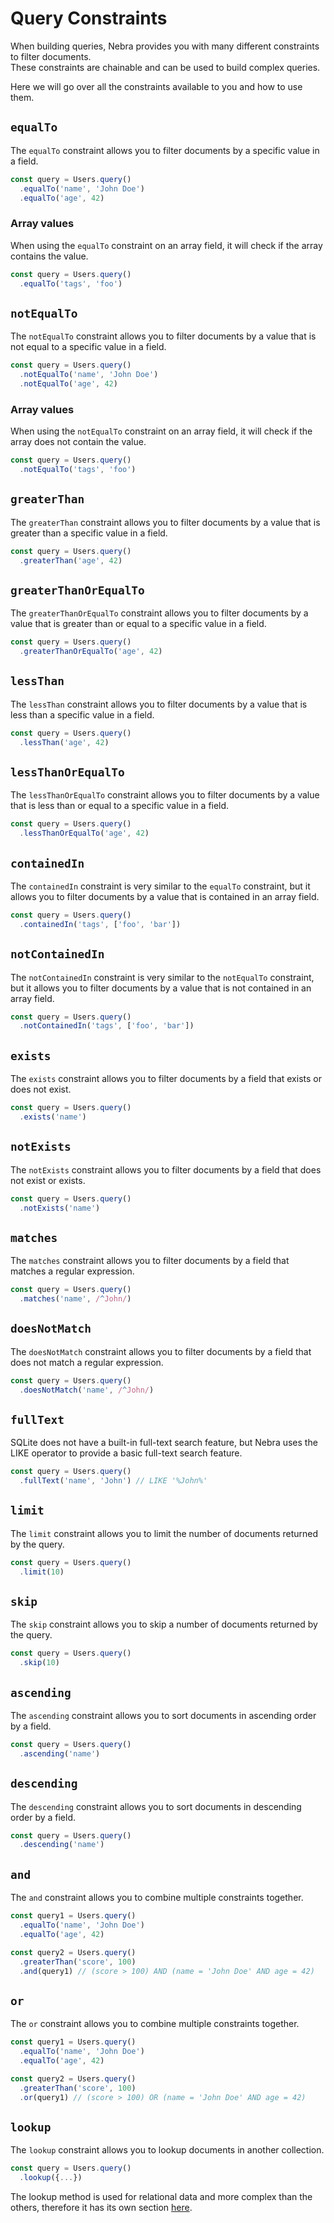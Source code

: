 
# Query Constraints

When building queries, Nebra provides you with many different constraints to filter documents.\
These constraints are chainable and can be used to build complex queries.

Here we will go over all the constraints available to you and how to use them.

## `equalTo`

The `equalTo` constraint allows you to filter documents by a specific value in a field.

```ts
const query = Users.query()
  .equalTo('name', 'John Doe')
  .equalTo('age', 42)
```

### Array values

When using the `equalTo` constraint on an array field, it will check if the array contains the value.

```ts
const query = Users.query()
  .equalTo('tags', 'foo')
```

## `notEqualTo`

The `notEqualTo` constraint allows you to filter documents by a value that is not equal to a specific value in a field.

```ts
const query = Users.query()
  .notEqualTo('name', 'John Doe')
  .notEqualTo('age', 42)
```

### Array values

When using the `notEqualTo` constraint on an array field, it will check if the array does not contain the value.

```ts
const query = Users.query()
  .notEqualTo('tags', 'foo')
```

## `greaterThan`

The `greaterThan` constraint allows you to filter documents by a value that is greater than a specific value in a field.

```ts
const query = Users.query()
  .greaterThan('age', 42)
```

## `greaterThanOrEqualTo`

The `greaterThanOrEqualTo` constraint allows you to filter documents by a value that is greater than or equal to a specific value in a field.

```ts
const query = Users.query()
  .greaterThanOrEqualTo('age', 42)
```

## `lessThan`

The `lessThan` constraint allows you to filter documents by a value that is less than a specific value in a field.

```ts
const query = Users.query()
  .lessThan('age', 42)
```

## `lessThanOrEqualTo`

The `lessThanOrEqualTo` constraint allows you to filter documents by a value that is less than or equal to a specific value in a field.

```ts
const query = Users.query()
  .lessThanOrEqualTo('age', 42)
```

## `containedIn`

The `containedIn` constraint is very similar to the `equalTo` constraint, but it allows you to filter documents by a value that is contained in an array field.

```ts
const query = Users.query()
  .containedIn('tags', ['foo', 'bar'])
```

## `notContainedIn`

The `notContainedIn` constraint is very similar to the `notEqualTo` constraint, but it allows you to filter documents by a value that is not contained in an array field.

```ts
const query = Users.query()
  .notContainedIn('tags', ['foo', 'bar'])
```

## `exists`

The `exists` constraint allows you to filter documents by a field that exists or does not exist.

```ts
const query = Users.query()
  .exists('name')
```

## `notExists`

The `notExists` constraint allows you to filter documents by a field that does not exist or exists.

```ts
const query = Users.query()
  .notExists('name')
```

## `matches`

The `matches` constraint allows you to filter documents by a field that matches a regular expression.

```ts
const query = Users.query()
  .matches('name', /^John/)
```

## `doesNotMatch`

The `doesNotMatch` constraint allows you to filter documents by a field that does not match a regular expression.

```ts
const query = Users.query()
  .doesNotMatch('name', /^John/)
```

## `fullText`

SQLite does not have a built-in full-text search feature, but Nebra uses the LIKE operator to provide a basic full-text search feature.

```ts
const query = Users.query()
  .fullText('name', 'John') // LIKE '%John%'
```

## `limit`

The `limit` constraint allows you to limit the number of documents returned by the query.

```ts
const query = Users.query()
  .limit(10)
```

## `skip`

The `skip` constraint allows you to skip a number of documents returned by the query.

```ts
const query = Users.query()
  .skip(10)
```

## `ascending`

The `ascending` constraint allows you to sort documents in ascending order by a field.

```ts
const query = Users.query()
  .ascending('name')
```

## `descending`

The `descending` constraint allows you to sort documents in descending order by a field.

```ts
const query = Users.query()
  .descending('name')
```

## `and`

The `and` constraint allows you to combine multiple constraints together.

```ts
const query1 = Users.query()
  .equalTo('name', 'John Doe')
  .equalTo('age', 42)

const query2 = Users.query()
  .greaterThan('score', 100)
  .and(query1) // (score > 100) AND (name = 'John Doe' AND age = 42)
```

## `or`

The `or` constraint allows you to combine multiple constraints together.

```ts
const query1 = Users.query()
  .equalTo('name', 'John Doe')
  .equalTo('age', 42)

const query2 = Users.query()
  .greaterThan('score', 100)
  .or(query1) // (score > 100) OR (name = 'John Doe' AND age = 42)
```

## `lookup`

The `lookup` constraint allows you to lookup documents in another collection.

```ts
const query = Users.query()
  .lookup({...})
```
The lookup method is used for relational data and more complex than the others, therefore it has its own section [here](./relational-data).



